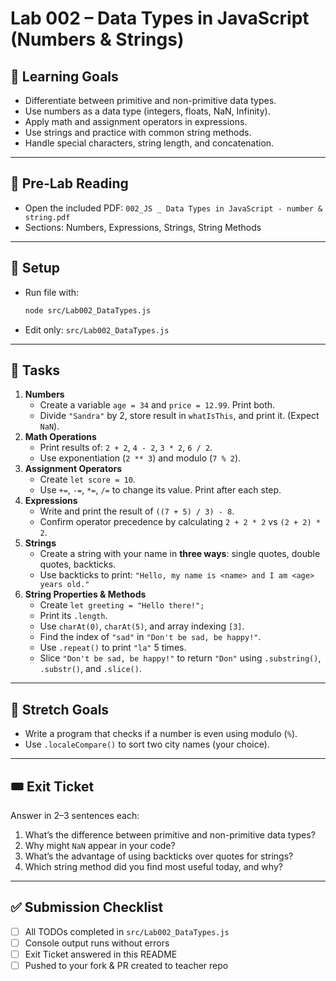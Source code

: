 # Lab 002 – Data Types in JavaScript (Numbers & Strings)

## 🎯 Learning Goals
- Differentiate between primitive and non-primitive data types.
- Use numbers as a data type (integers, floats, NaN, Infinity).
- Apply math and assignment operators in expressions.
- Use strings and practice with common string methods.
- Handle special characters, string length, and concatenation.

---

## 📖 Pre-Lab Reading
- Open the included PDF: `002_JS _ Data Types in JavaScript - number & string.pdf`
- Sections: Numbers, Expressions, Strings, String Methods

---

## 🧰 Setup
- Run file with:
  ```bash
  node src/Lab002_DataTypes.js
  ```
- Edit only: `src/Lab002_DataTypes.js`

---

## 📝 Tasks
1. **Numbers**
   - Create a variable `age = 34` and `price = 12.99`. Print both.
   - Divide `"Sandra"` by 2, store result in `whatIsThis`, and print it. (Expect `NaN`).
2. **Math Operations**
   - Print results of: `2 + 2`, `4 - 2`, `3 * 2`, `6 / 2`.
   - Use exponentiation (`2 ** 3`) and modulo (`7 % 2`).
3. **Assignment Operators**
   - Create `let score = 10`.  
   - Use `+=`, `-=`, `*=`, `/=` to change its value. Print after each step.
4. **Expressions**
   - Write and print the result of `((7 + 5) / 3) - 8`.
   - Confirm operator precedence by calculating `2 + 2 * 2` vs `(2 + 2) * 2`.
5. **Strings**
   - Create a string with your name in **three ways**: single quotes, double quotes, backticks.
   - Use backticks to print: `"Hello, my name is <name> and I am <age> years old."`
6. **String Properties & Methods**
   - Create `let greeting = "Hello there!";`
   - Print its `.length`.
   - Use `charAt(0)`, `charAt(5)`, and array indexing `[3]`.
   - Find the index of `"sad"` in `"Don't be sad, be happy!"`.
   - Use `.repeat()` to print `"la"` 5 times.
   - Slice `"Don't be sad, be happy!"` to return `"Don"` using `.substring()`, `.substr()`, and `.slice()`.

---

## 🚀 Stretch Goals
- Write a program that checks if a number is even using modulo (`%`).
- Use `.localeCompare()` to sort two city names (your choice).

---

## 🎟 Exit Ticket
Answer in 2–3 sentences each:
1. What’s the difference between primitive and non-primitive data types?
2. Why might `NaN` appear in your code?
3. What’s the advantage of using backticks over quotes for strings?
4. Which string method did you find most useful today, and why?

---

## ✅ Submission Checklist
- [ ] All TODOs completed in `src/Lab002_DataTypes.js`
- [ ] Console output runs without errors
- [ ] Exit Ticket answered in this README
- [ ] Pushed to your fork & PR created to teacher repo
